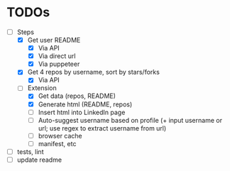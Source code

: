 # TODOs

- [ ] Steps
  - [x] Get user README
    - [x] Via API
    - [x] Via direct url
    - [x] Via puppeteer
  - [x] Get 4 repos by username, sort by stars/forks
    - [x] Via API
  - [ ] Extension
    - [x] Get data (repos, README)
    - [x] Generate html (README, repos)
    - [ ] Insert html into LinkedIn page
    - [ ] Auto-suggest username based on profile (+ input username or url; use regex to extract username from url)
    - [ ] browser cache
    - [ ] manifest, etc
- [ ] tests, lint
- [ ] update readme
